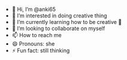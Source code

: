- 👋 Hi, I’m @anki65
- 👀 I’m interested in doing creative thing 
- 🌱 I’m currently learning how to be creative 🫣
- 💞️ I’m looking to collaborate on myself 
- 📫 How to reach me 
- 😄 Pronouns: she 
- ⚡ Fun fact: still thinking 

<!---
anki65/anki65 is a ✨ special ✨ repository because its `README.md` (this file) appears on your GitHub profile.
You can click the Preview link to take a look at your changes.
--->
